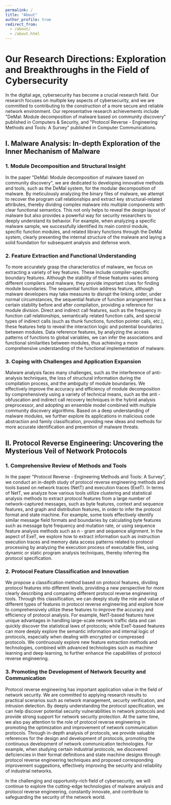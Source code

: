 ```yaml
---
permalink: /
title: "About"
author_profile: true
redirect_from: 
  - /about/
  - /about.html
---
```


# Our Research Directions: Exploration and Breakthroughs in the Field of Cybersecurity

In the digital age, cybersecurity has become a crucial research field. Our research focuses on multiple key aspects of cybersecurity, and we are committed to contributing to the construction of a more secure and reliable network environment. Our representative research achievements include "DeMal: Module decomposition of malware based on community discovery" published in Computers & Security, and "Protocol Reverse - Engineering Methods and Tools: A Survey" published in Computer Communications.

## I. Malware Analysis: In-depth Exploration of the Inner Mechanism of Malware

### 1. Module Decomposition and Structural Insight
In the paper "DeMal: Module decomposition of malware based on community discovery", we are dedicated to developing innovative methods and tools, such as the DeMal system, for the modular decomposition of malware. By meticulously analyzing the binary files of malware, we attempt to recover the program call relationships and extract key structural-related attributes, thereby dividing complex malware into multiple components with clear functional semantics. This not only helps to reveal the design layout of malware but also provides a powerful way for security researchers to deeply understand its behavior. For example, when analyzing a specific malware sample, we successfully identified its main control module, specific function modules, and related library functions through the DeMal system, clearly presenting the internal structure of the malware and laying a solid foundation for subsequent analysis and defense work.

### 2. Feature Extraction and Functional Understanding
To more accurately grasp the characteristics of malware, we focus on extracting a variety of key features. These include compiler-specific boundary features. Although the stability of these features varies among different compilers and malware, they provide important clues for finding module boundaries. The sequential function address feature, although malware developers may take measures to disrupt the linking order, under normal circumstances, the sequential feature of function arrangement has a certain stability before and after compilation, providing a reference for module division. Direct and indirect call features, such as the frequency in function call relationships, semantically related function calls, and special types of indirect calls (such as thunk functions, function pointer calls, etc.), these features help to reveal the interaction logic and potential boundaries between modules. Data reference features, by analyzing the access patterns of functions to global variables, we can infer the associations and functional similarities between modules, thus achieving a more comprehensive understanding of the functional implementation of malware.

### 3. Coping with Challenges and Application Expansion
Malware analysis faces many challenges, such as the interference of anti-analysis techniques, the loss of structural information during the compilation process, and the ambiguity of module boundaries. We effectively improve the accuracy and efficiency of module decomposition by comprehensively using a variety of technical means, such as the anti - obfuscation and indirect call recovery techniques in the hybrid analysis preprocessor, and adopting an ensemble model combined with multiple community discovery algorithms. Based on a deep understanding of malware modules, we further explore its applications in malicious code abstraction and family classification, providing new ideas and methods for more accurate identification and prevention of malware threats.

## II. Protocol Reverse Engineering: Uncovering the Mysterious Veil of Network Protocols

### 1. Comprehensive Review of Methods and Tools
In the paper "Protocol Reverse - Engineering Methods and Tools: A Survey", we conduct an in-depth study of protocol reverse engineering methods and tools based on network traces (NetT) and execution traces (ExeT). In terms of NetT, we analyze how various tools utilize clustering and statistical analysis methods to extract protocol features from a large number of network-captured messages, such as byte features, context and sequence features, and graph and distribution features, in order to infer the protocol format and state machine. For example, some tools effectively identify similar message field formats and boundaries by calculating byte features such as message byte frequency and mutation rate, or using sequence feature analysis methods such as n - gram and sequence alignment. In the aspect of ExeT, we explore how to extract information such as instruction execution traces and memory data access patterns related to protocol processing by analyzing the execution process of executable files, using dynamic or static program analysis techniques, thereby inferring the protocol specification.

### 2. Protocol Feature Classification and Innovation
We propose a classification method based on protocol features, dividing protocol features into different levels, providing a new perspective for more clearly describing and comparing different protocol reverse engineering tools. Through this classification, we can deeply study the role and value of different types of features in protocol reverse engineering and explore how to comprehensively utilize these features to improve the accuracy and efficiency of protocol analysis. For example, NetT-based features have unique advantages in handling large-scale network traffic data and can quickly discover the statistical laws of protocols; while ExeT-based features can more deeply explore the semantic information and internal logic of protocols, especially when dealing with encrypted or compressed protocols. We continuously explore new feature extraction methods and technologies, combined with advanced technologies such as machine learning and deep learning, to further enhance the capabilities of protocol reverse engineering.

### 3. Promoting the Development of Network Security and Communication
Protocol reverse engineering has important application value in the field of network security. We are committed to applying research results to practical scenarios such as network management, security verification, and intrusion detection. By deeply understanding the protocol specification, we can help discover potential security vulnerabilities in network protocols and provide strong support for network security protection. At the same time, we also pay attention to the role of protocol reverse engineering in promoting the optimization and improvement of network communication protocols. Through in-depth analysis of protocols, we provide valuable references for the design and development of protocols, promoting the continuous development of network communication technologies. For example, when studying certain industrial protocols, we discovered deficiencies in their format definitions and state machine designs through protocol reverse engineering techniques and proposed corresponding improvement suggestions, effectively improving the security and reliability of industrial networks.

In the challenging and opportunity-rich field of cybersecurity, we will continue to explore the cutting-edge technologies of malware analysis and protocol reverse engineering, constantly innovate, and contribute to safeguarding the security of the network world.